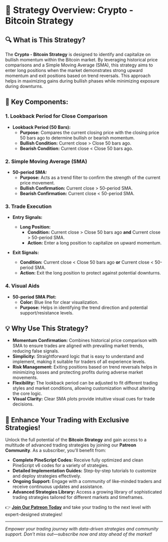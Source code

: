 # 📘 Strategy Overview: Crypto - Bitcoin Strategy

## 🔍 What is This Strategy?

The **Crypto - Bitcoin Strategy** is designed to identify and capitalize on bullish momentum within the Bitcoin market. By leveraging historical price comparisons and a Simple Moving Average (SMA), this strategy aims to enter long positions when the market demonstrates strong upward momentum and exit positions based on trend reversals. This approach helps in maximizing gains during bullish phases while minimizing exposure during downturns.

## 🎯 Key Components:

### 1. Lookback Period for Close Comparison

- **Lookback Period (50 Bars):**
  - **Purpose:** Compares the current closing price with the closing price 50 bars ago to determine bullish or bearish momentum.
  - **Bullish Condition:** Current close > Close 50 bars ago.
  - **Bearish Condition:** Current close < Close 50 bars ago.

### 2. Simple Moving Average (SMA)

- **50-period SMA:**
  - **Purpose:** Acts as a trend filter to confirm the strength of the current price movement.
  - **Bullish Confirmation:** Current close > 50-period SMA.
  - **Bearish Confirmation:** Current close < 50-period SMA.

### 3. Trade Execution

- **Entry Signals:**
  - **Long Position:**
    - **Condition:** Current close > Close 50 bars ago **and** Current close > 50-period SMA.
    - **Action:** Enter a long position to capitalize on upward momentum.

- **Exit Signals:**
  - **Condition:** Current close < Close 50 bars ago **or** Current close < 50-period SMA.
  - **Action:** Exit the long position to protect against potential downturns.

### 4. Visual Aids

- **50-period SMA Plot:**
  - **Color:** Blue line for clear visualization.
  - **Purpose:** Helps in identifying the trend direction and potential support/resistance levels.

## 💡 Why Use This Strategy?

- **Momentum Confirmation:** Combines historical price comparison with SMA to ensure trades are aligned with prevailing market trends, reducing false signals.
- **Simplicity:** Straightforward logic that is easy to understand and implement, making it suitable for traders of all experience levels.
- **Risk Management:** Exiting positions based on trend reversals helps in minimizing losses and protecting profits during adverse market movements.
- **Flexibility:** The lookback period can be adjusted to fit different trading styles and market conditions, allowing customization without altering the core logic.
- **Visual Clarity:** Clear SMA plots provide intuitive visual cues for trade decisions.

## 🚀 Enhance Your Trading with Exclusive Strategies!

Unlock the full potential of the **Bitcoin Strategy** and gain access to a multitude of advanced trading strategies by joining our **Patreon Community**. As a subscriber, you'll benefit from:

- **Complete PineScript Codes:** Receive fully optimized and clean PineScript v6 codes for a variety of strategies.
- **Detailed Implementation Guides:** Step-by-step tutorials to customize and deploy strategies effectively.
- **Ongoing Support:** Engage with a community of like-minded traders and receive continuous updates and assistance.
- **Advanced Strategies Library:** Access a growing library of sophisticated trading strategies tailored for different markets and timeframes.

👉 **[Join Our Patreon Today](https://www.patreon.com/LouisLetcher)** and take your trading to the next level with expert-designed strategies!

---

*Empower your trading journey with data-driven strategies and community support. Don't miss out—subscribe now and stay ahead of the market!*
